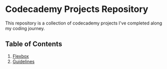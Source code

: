 # Codecademy Projects Repository

This repository is a collection of codecademy projects I've completed along my coding journey.

## Table of Contents

  1. [Flexbox](https://github.com/rayvellest/codecademy/tree/main/flexbox)
  2. [Guidelines](https://github.com/rayvellest/codecademy/tree/main/guidelines)

